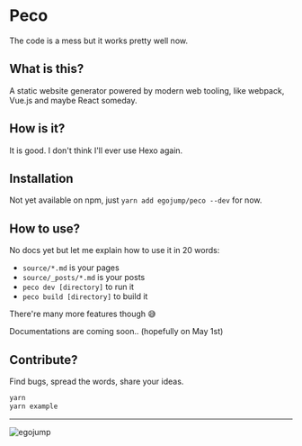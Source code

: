 
# Peco

The code is a mess but it works pretty well now.

## What is this?

A static website generator powered by modern web tooling, like webpack, Vue.js and maybe React someday.

## How is it?

It is good. I don't think I'll ever use Hexo again.

## Installation

Not yet available on npm, just `yarn add egojump/peco --dev` for now.

## How to use?

No docs yet but let me explain how to use it in 20 words:

- `source/*.md` is your pages
- `source/_posts/*.md` is your posts
- `peco dev [directory]` to run it
- `peco build [directory]` to build it

There're many more features though 😅

Documentations are coming soon.. (hopefully on May 1st)

## Contribute?

Find bugs, spread the words, share your ideas.

```bash
yarn
yarn example
```

---

<img src="https://cdn.rawgit.com/egoist/abf92e5f6adfa4cbb47651c1cdb3630d/raw/8c2b6488e353c2b6ca79cce4b15f0f43493aedb6/egojump.svg" alt="egojump">
